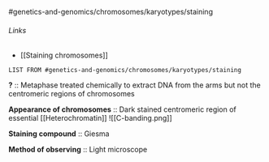 #genetics-and-genomics/chromosomes/karyotypes/staining 
###### Links
- [[Staining chromosomes]]
```dataview
LIST FROM #genetics-and-genomics/chromosomes/karyotypes/staining 
```
**?** :: Metaphase treated chemically to extract DNA from the arms but not the centromeric regions of chromosomes

**Appearance of chromosomes** :: Dark stained centromeric region of essential [[Heterochromatin]]
![[C-banding.png]]

**Staining compound** :: Giesma

**Method of observing** :: Light microscope
